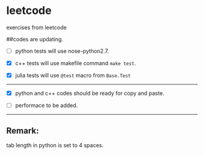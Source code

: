 leetcode
========

exercises from leetcode

##codes are updating. 


-[ ] python tests will use nose-python2.7.

-[x] c++ tests will use makefile command `make test`.

-[x] julia tests will use ``@test`` macro from ``Base.Test`` 

---

-[x] python and c++ codes should be ready for copy and paste.
-[ ] performace to be added.


---

Remark:
---
tab length in python  is set to 4 spaces.
